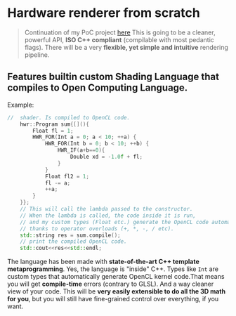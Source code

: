 # Hardware renderer from scratch
> Continuation of my PoC project [here](https://github.com/Lukasz13866417/GPU_SDL_Drawing)
This is going to be a cleaner, powerful API, **ISO C++ compliant** (compilable with most pedantic flags). There will be a very **flexible, yet simple and intuitive** rendering pipeline.
## Features builtin custom Shading Language that compiles to Open Computing Language.
Example:
```C++
//  shader. Is compiled to OpenCL code.
    hwr::Program sum{[](){
        Float fl = 1;
        HWR_FOR(Int a = 0; a < 10; ++a) {
            HWR_FOR(Int b = 0; b < 10; ++b) {
                HWR_IF(a+b==0){
                    Double xd = -1.0f + fl;
                }
            }
            Float fl2 = 1;
            fl -= a;
            ++a;
        }
    }};
    // This will call the lambda passed to the constructor.
    // When the lambda is called, the code inside it is run, 
    // and my custom types (Float etc.) generate the OpenCL code automatically,
    // thanks to operator overloads (+, *, -, / etc).
    std::string res = sum.compile();
    // print the compiled OpenCL code.
    std::cout<<res<<std::endl;
```
The language has been made with **state-of-the-art C++ template metaprogramming**. Yes, the language is "inside" C++. Types like ```Int``` are custom types that automatically generate OpenCL kernel code.That means you will get **compile-time** errors (contrary to GLSL). And a way cleaner view of your code. This will be **very easily extensible to do all the 3D math for you**, but you will still have fine-grained control over everything, if you want.